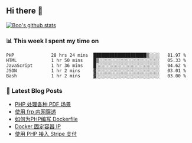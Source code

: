 ## Hi there 👋

[![Boo's github stats](https://github-readme-stats.vercel.app/api?username=0xAiKang)](https://github.com/anuraghazra/github-readme-stats)

<!-- [![Most Used Langs](https://github-readme-stats.vercel.app/api/top-langs/?username=0xAiKang)](https://github.com/anuraghazra/github-readme-stats) -->

### 📊 This week I spent my time on
<!--START_SECTION:waka-->

```text
PHP              28 hrs 24 mins  ████████████████████▒░░░░   81.97 %
HTML             1 hr 50 mins    █▒░░░░░░░░░░░░░░░░░░░░░░░   05.33 %
JavaScript       1 hr 36 mins    █░░░░░░░░░░░░░░░░░░░░░░░░   04.62 %
JSON             1 hr 2 mins     ▓░░░░░░░░░░░░░░░░░░░░░░░░   03.01 %
Bash             1 hr 2 mins     ▓░░░░░░░░░░░░░░░░░░░░░░░░   03.00 %
```

<!--END_SECTION:waka-->

### 📕 Latest Blog Posts
<!-- BLOG-POST-LIST:START -->
- [PHP 处理各种 PDF 场景](https://www.0x2beace.com/php-handles-various-pdf-scenarios/)
- [使用 frp 内网穿透](https://www.0x2beace.com/use-the-frp-intranet-to-penetrate/)
- [如何为PHP编写 Dockerfile](https://www.0x2beace.com/how-to-write-dockerfile-for-php/)
- [Docker 固定容器 IP](https://www.0x2beace.com/docker-fixed-container-ip/)
- [使用 PHP 接入 Stripe 支付](https://www.0x2beace.com/Using-PHP-to-access-Stripe-payment/)
<!-- BLOG-POST-LIST:END -->

